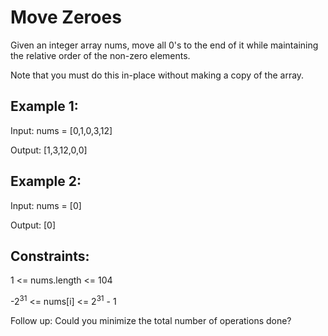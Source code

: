 # Move Zeroes

Given an integer array nums, move all 0's to the end of it while maintaining the relative order of the non-zero elements.

Note that you must do this in-place without making a copy of the array.

## Example 1:

Input: nums = [0,1,0,3,12]

Output: [1,3,12,0,0]

## Example 2:

Input: nums = [0]

Output: [0]

## Constraints:

1 <= nums.length <= 104

-2<sup>31</sup> <= nums[i] <= 2<sup>31</sup> - 1

Follow up: Could you minimize the total number of operations done?
